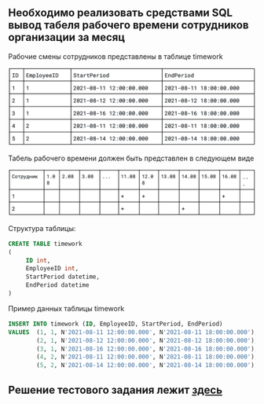## Необходимо реализовать средствами SQL вывод табеля рабочего времени сотрудников организации за месяц
Рабочие смены сотрудников представлены в таблице timework

![TimeworkTable.png](TimeworkTable.png)

Табель рабочего времени должен быть представлен в следующем виде

![TimeSheet.png](TimeSheet.png)


Структура таблицы:

```sql
CREATE TABLE timework
(
     ID int,
     EmployeeID int,
     StartPeriod datetime,
     EndPeriod datetime
)
```

Пример данных таблицы timework

```sql
INSERT INTO timework (ID, EmployeeID, StartPeriod, EndPeriod)
VALUES  (1, 1, N'2021-08-11 12:00:00.000', N'2021-08-11 18:00:00.000'),
        (2, 1, N'2021-08-12 12:00:00.000', N'2021-08-12 18:00:00.000'),
        (3, 1, N'2021-08-16 12:00:00.000', N'2021-08-16 18:00:00.000'),
        (4, 2, N'2021-08-11 12:00:00.000', N'2021-08-11 18:00:00.000'),
        (5, 2, N'2021-08-14 12:00:00.000', N'2021-08-14 18:00:00.000');
```

## Решение тестового задания лежит [здесь](query.sql)